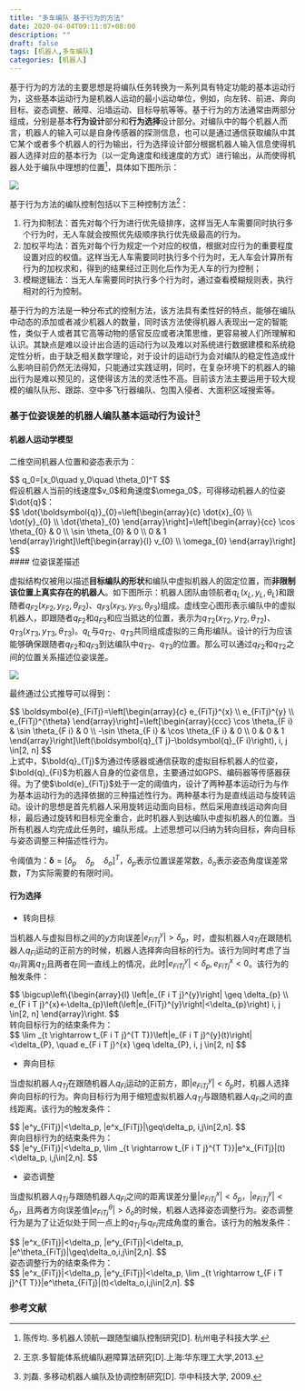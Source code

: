 ```yaml
---
title: "多车编队 基于行为的方法"
date: 2020-04-04T09:11:07+08:00
description: ""
draft: false
tags: [机器人,多车编队]
categories: [机器人]
---
```


基于行为的方法的主要思想是将编队任务转换为一系列具有特定功能的基本运动行为，这些基本运动行为是机器人运动的最小运动单位，例如，向左转、前进、奔向目标、姿态调整、蔽障、沿墙运动、目标导航等等。基于行为的方法通常由两部分组成，分别是基本**行为设计**部分和**行为选择**设计部分。对编队中的每个机器人而言，机器人的输入可以是自身传感器的探测信息，也可以是通过通信获取编队中其它某个或者多个机器人的行为输出，行为选择设计部分根据机器人输入信息使得机器人选择对应的基本行为（以一定角速度和线速度的方式）进行输出，从而使得机器人处于编队中理想的位置[^1]，具体如下图所示：

![](https://gitee.com/chengshuyi/scripts/raw/master/img/image-20200404112052576.png)

基于行为方法的编队控制包括以下三种控制方法[^2]：

1. 行为抑制法：首先对每个行为进行优先级排序，这样当无人车需要同时执行多个行为时，无人车就会按照优先级顺序执行优先级最高的行为。
2. 加权平均法：首先对每个行为规定一个对应的权值，根据对应行为的重要程度设置对应的权值。这样当无人车需要同时执行多个行为时，无人车会计算所有行为的加权求和，得到的结果经过正则化后作为无人车的行为控制；
3. 模糊逻辑法：当无人车需要同时执行多个行为时，通过查看模糊规则表，执行相对的行为控制。

基于行为的方法是一种分布式的控制方法，该方法具有柔性好的特点，能够在编队中动态的添加或者减少机器人的数量，同时该方法使得机器人表现出一定的智能性，类似于人或者其它高等动物的感官反应或者决策思维，更容易被人们所理解和认识。其缺点是难以设计出合适的运动行为以及难以对系统进行数据建模和系统稳定性分析，由于缺乏相关数学理论，对于设计的运动行为会对编队的稳定性造成什么影响目前仍然无法得知，只能通过实践证明，同时，在复杂环境下的机器人的输出行为是难以预见的，这使得该方法的灵活性不高。目前该方法主要运用于较大规模的编队队形、跟踪、空中多飞行器编队、包围入侵者、大面积区域搜索等。

### 基于位姿误差的机器人编队基本运动行为设计[^3]

#### 机器人运动学模型

二维空间机器人位置和姿态表示为：
<div>
$$
q_0=[x_0\quad y_0\quad \theta_0]^T
$$
</div>
假设机器人当前的线速度$v_0$和角速度$\omega_0$，可得移动机器人的位姿$\dot{q}$：
<div>
$$
\dot{\boldsymbol{q}}_{0}=\left[\begin{array}{c}
\dot{x}_{0} \\
\dot{y}_{0} \\
\dot{\theta}_{0}
\end{array}\right]=\left[\begin{array}{cc}
\cos \theta_{0} & 0 \\
\sin \theta_{0} & 0 \\
0 & 1
\end{array}\right]\left[\begin{array}{l}
v_{0} \\
\omega_{0}
\end{array}\right]
$$
</div>
#### 位姿误差描述

虚拟结构仅被用以描述**目标编队的形状**和编队中虚拟机器人的固定位置，而**非限制该位置上真实存在的机器人**。如下图所示：机器人团队由领航者$q_L(x_L,y_L,\theta_L)$和跟随者$q_{F2}(x_{F2},y_{F2},\theta_{F2})$、$q_{F3}(x_{F3},y_{F3},\theta_{F3})$组成。虚线空心图形表示编队中的虚拟机器人，即跟随者$q_{F2}$和$q_{F3}$和应当抵达的位置，表示为$q_{T2}(x_{T2},y_{T2},\theta_{T2})$、$q_{T3}(x_{T3},y_{T3},\theta_{T3})$。$q_L$与$q_{T2}$、$q_{T3}$共同组成虚拟的三角形编队。设计的行为应该能够确保跟随者$q_{F2}$和$q_{F3}$到达编队中$q_{T2}$、$q_{T3}$的位置。那么可以通过$q_{F2}$和$q_{T2}$之间的位置关系描述位姿误差。

![](https://gitee.com/chengshuyi/scripts/raw/master/img/image-20200404142240713.png)

最终通过公式推导可以得到：
<div>
$$
\boldsymbol{e}_{FiTj}=\left[\begin{array}{c}
e_{FiTj}^{x} \\
e_{FiTj}^{y} \\
e_{FiTj}^{\theta}
\end{array}\right]=\left[\begin{array}{ccc}
\cos \theta_{F i} & \sin \theta_{F i} & 0 \\
-\sin \theta_{F i} & \cos \theta_{F i} & 0 \\
0 & 0 & 1
\end{array}\right]\left(\boldsymbol{q}_{T j}-\boldsymbol{q}_{F i}\right), i, j \in[2, n]
$$
</div>
上式中，$\bold{q}_{Tj}$为通过传感器或通信获取的虚拟目标机器人的位姿，$\bold{q}_{Fi}$为机器人自身的位姿信息，主要通过如GPS、编码器等传感器获得。为了使$\bold{e}_{FiTj}$处于一定的阈值内，设计了两种基本运动行为与作为基本运动行为的选择依据的三种描述性行为。两种基本行为是直线运动与旋转运动。设计的思想是首先机器人采用旋转运动面向目标，然后采用直线运动奔向目标，最后通过旋转和目标完全重合，此时机器人到达编队中虚拟机器人的位置。当所有机器人均完成此任务时，编队形成。上述思想可以归纳为转向目标，奔向目标与姿态调整三种描述性行为。

令阈值为：$\boldsymbol{\delta} = [\delta_p\quad \delta_p\quad \delta_o]^T$，$\delta_p$表示位置误差常数，$\delta_o$表示姿态角度误差常数，$T$为实际需要的有限时间。

#### 行为选择

* 转向目标

当机器人与虚拟目标之间的$y$方向误差$|e^y_{FiTj}|>\delta_p$，时，虚拟机器人$q_{Tj}$在跟随机器人$q_{Fi}$运动的正前方的时候，机器人选择奔向目标的行为。该行为同时考虑了当$q_{Fi}$背离$q_{Tj}$且两者在同一直线上的情况，此时$|e^y_{FiTj}|<\delta_p,e^x_{FiTj}<0$。该行为的触发条件：
<div>
$$
\bigcup\left\{\begin{array}{l}
\left|e_{F i T j}^{y}\right| \geq \delta_{p} \\
e_{F i T j}^{x}<-\delta_{p}\left(\left|e_{FiTj}^{y}\right|<\delta_{p}\right) i, j \in[2, n]
\end{array}\right.
$$
</div>
转向目标行为的结束条件为：
<div>
$$
\lim _{t \rightarrow t_{F i T j}^{T T}}\left|e_{F i T j}^{y}(t)\right|<\delta_{P}, \quad e_{F i T j}^{x} \geq \delta_{P}, i, j \in[2, n]
$$
</div>

* 奔向目标

当虚拟机器人$q_{Tj}$在跟随机器人$q_{Fi}$运动的正前方，即$|e^y_{FiTj}|<\delta_p$时，机器人选择奔向目标的行为。奔向目标行为用于缩短虚拟机器人$q_{Tj}$与跟随机器人$q_{Fi}$之间的直线距离。该行为的触发条件：
<div>
$$
|e^y_{FiTj}|<\delta_p, |e^x_{FiTj}|\geq\delta_p, i,j\in[2,n].
$$
</div>
奔向目标行为的结束条件为：
<div>
$$
|e^y_{FiTj}|<\delta_p, \lim _{t \rightarrow t_{F i T j}^{T T}}|e^x_{FiTj}|(t)<\delta_p, i,j\in[2,n].
$$
</div>

* 姿态调整

当虚拟机器人$q_{Tj}$与跟随机器人$q_{Fi}$之间的距离误差分量$|e^x_{FiTj}|<\delta_p$，$|e^y_{FiTj}|<\delta_p$，且两者方向误差值$|e^\theta_{FiTj}|>\delta_o$的时候，机器人选择姿态调整行为。姿态调整行为是为了让近似处于同一点上的$q_{Tj}$与$q_{Fi}$完成角度的重合。该行为的触发条件：
<div>
$$
|e^x_{FiTj}|<\delta_p, |e^y_{FiTj}|<\delta_p, |e^\theta_{FiTj}|\geq\delta_o,i,j\in[2,n].
$$
</div>
姿态调整行为的结束条件为：
<div>
$$
|e^x_{FiTj}|<\delta_p, |e^y_{FiTj}|<\delta_p, \lim _{t \rightarrow t_{F i T j}^{T T}}|e^\theta_{FiTj}|(t)<\delta_o,i,j\in[2,n].
$$
</div>

### 参考文献

[^1]: 陈传均. 多机器人领航—跟随型编队控制研究[D]. 杭州电子科技大学.
[^2]:王京.多智能体系统编队避障算法研究[D].上海:华东理工大学,2013.
[^3]: 刘磊. 多移动机器人编队及协调控制研究[D]. 华中科技大学, 2009.

